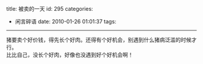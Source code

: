 title: 被卖的一天
id: 295
categories:
  - 闲言碎语
date: 2010-01-26 01:01:37
tags:
---

猪要卖个好价钱，得先长个好肉。还得有个好机会，别遇到什么猪病泛滥的时候才行。
</br>比比自己，没长个好肉，好像也没遇到好个好机会啊！